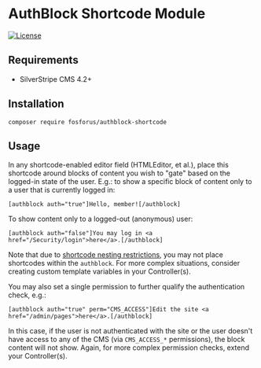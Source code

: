 # AuthBlock Shortcode Module

[![License](http://img.shields.io/packagist/l/dnadesign/silverstripe-elemental.svg?style=flat)](LICENSE)

## Requirements

* SilverStripe CMS 4.2+

## Installation

```
composer require fosforus/authblock-shortcode
```

## Usage

In any shortcode-enabled editor field (HTMLEditor, et al.), place this shortcode around blocks of content you wish to "gate" based on the logged-in state of the user. E.g.: to show a specific block of content only to a user that is currently logged in:

```
[authblock auth="true"]Hello, member![/authblock]
```

To show content only to a logged-out (anonymous) user:

```
[authblock auth="false"]You may log in <a href="/Security/login">here</a>.[/authblock]
```

Note that due to [shortcode nesting restrictions](https://docs.silverstripe.org/en/4/developer_guides/extending/shortcodes/#limitations), you may not place shortcodes within the `authblock`. For more complex situations, consider creating custom template variables in your Controller(s).

You may also set a single permission to further qualify the authentication check, e.g.:

```
[authblock auth="true" perm="CMS_ACCESS"]Edit the site <a href="/admin/pages">here</a>.[/authblock]
```

In this case, if the user is not authenticated with the site or the user doesn't have access to any of the CMS (via `CMS_ACCESS_*` permissions), the block content will not show. Again, for more complex permission checks, extend your Controller(s).